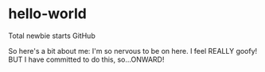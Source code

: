 # hello-world
Total newbie starts GitHub

So here's a bit about me: I'm so nervous to be on here. I feel REALLY goofy! BUT I have committed to do this, so...ONWARD!
